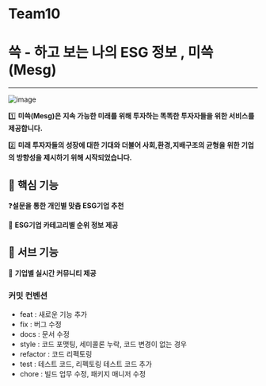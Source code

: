 # Team10

# 쓱 - 하고 보는 나의 ESG 정보 , 미쓱(Mesg)

---
![image](https://github.com/2023-Ganzithon/Team10/assets/126189239/fed58ec3-df63-4a36-941e-c532cfb2a139)


1️⃣ **미쓱(Mesg)은 지속 가능한 미래를 위해 투자하는 똑똑한 투자자들을 위한 서비스를 제공합니다.** 

2️⃣ **미래 투자자들의 성장에 대한 기대와 더불어 사회,환경,지배구조의 균형을 위한 기업의 방향성을 제시하기 위해 시작되었습니다.**

## 📲 핵심 기능

❓**설문을 통한 개인별 맞춤 ESG기업 추천**

🔢 **ESG기업 카테고리별 순위 정보 제공**

## 📲 서브 기능

💬 **기업별 실시간 커뮤니티 제공**
### 커밋 컨벤션

- feat : 새로운 기능 추가
- fix : 버그 수정
- docs : 문서 수정
- style : 코드 포맷팅, 세미콜론 누락, 코드 변경이 없는 경우
- refactor : 코드 리펙토링
- test : 테스트 코드, 리펙토링 테스트 코드 추가
- chore : 빌드 업무 수정, 패키지 매니저 수정

